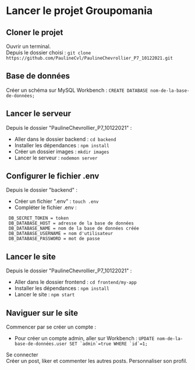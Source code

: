 # Lancer le projet Groupomania

## Cloner le projet
Ouvrir un terminal. \
Depuis le dossier choisi : `git clone https://github.com/PaulineCvl/PaulineChevrollier_P7_10122021.git`

## Base de données
Créer un schéma sur MySQL Workbench : `CREATE DATABASE nom-de-la-base-de-données;`

## Lancer le serveur
Depuis le dossier "PaulineChevrollier_P7_10122021" :
- Aller dans le dossier backend : `cd backend`
- Installer les dépendances : `npm install`
- Créer un dossier images : `mkdir images`
- Lancer le serveur : `nodemon server`

## Configurer le fichier .env
Depuis le dossier "backend" :
- Créer un fichier ".env" : `touch .env`
- Compléter le fichier .env :
```
 DB_SECRET_TOKEN = token
 DB_DATABASE_HOST = adresse de la base de données
 DB_DATABASE_NAME = nom de la base de données créée
 DB_DATABASE_USERNAME = nom d'utilisateur
 DB_DATABASE_PASSWORD = mot de passe
```

## Lancer le site
Depuis le dossier "PaulineChevrollier_P7_10122021" :
- Aller dans le dossier frontend : `cd frontend/my-app`
- Installer les dépendances : `npm install`
- Lancer le site : `npm start`

## Naviguer sur le site
Commencer par se créer un compte :
- Pour créer un compte admin, aller sur Workbench : ```UPDATE nom-de-la-base-de-données.user SET `admin`=true WHERE `id`=1;```

Se connecter \
Créer un post, liker et commenter les autres posts. Personnaliser son profil.
